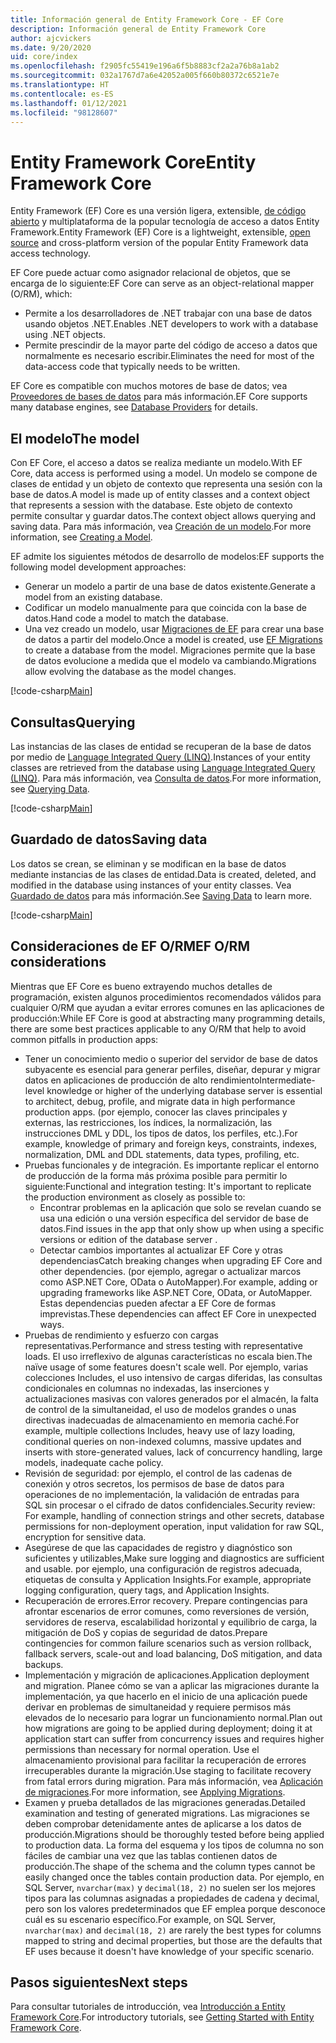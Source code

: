 ```yaml
---
title: Información general de Entity Framework Core - EF Core
description: Información general de Entity Framework Core
author: ajcvickers
ms.date: 9/20/2020
uid: core/index
ms.openlocfilehash: f2905fc55419e196a6f5b8883cf2a2a76b8a1ab2
ms.sourcegitcommit: 032a1767d7a6e42052a005f660b80372c6521e7e
ms.translationtype: HT
ms.contentlocale: es-ES
ms.lasthandoff: 01/12/2021
ms.locfileid: "98128607"
---
```

# <a name="entity-framework-core"></a><span data-ttu-id="907d5-103">Entity Framework Core</span><span class="sxs-lookup"><span data-stu-id="907d5-103">Entity Framework Core</span></span>

<span data-ttu-id="907d5-104">Entity Framework (EF) Core es una versión ligera, extensible, [de código abierto](https://github.com/dotnet/efcore) y multiplataforma de la popular tecnología de acceso a datos Entity Framework.</span><span class="sxs-lookup"><span data-stu-id="907d5-104">Entity Framework (EF) Core is a lightweight, extensible, [open source](https://github.com/dotnet/efcore) and cross-platform version of the popular Entity Framework data access technology.</span></span>

<span data-ttu-id="907d5-105">EF Core puede actuar como asignador relacional de objetos, que se encarga de lo siguiente:</span><span class="sxs-lookup"><span data-stu-id="907d5-105">EF Core can serve as an object-relational mapper (O/RM), which:</span></span>

* <span data-ttu-id="907d5-106">Permite a los desarrolladores de .NET trabajar con una base de datos usando objetos .NET.</span><span class="sxs-lookup"><span data-stu-id="907d5-106">Enables .NET developers to work with a database using .NET objects.</span></span>
* <span data-ttu-id="907d5-107">Permite prescindir de la mayor parte del código de acceso a datos que normalmente es necesario escribir.</span><span class="sxs-lookup"><span data-stu-id="907d5-107">Eliminates the need for most of the data-access code that typically needs to be written.</span></span>

<span data-ttu-id="907d5-108">EF Core es compatible con muchos motores de base de datos; vea [Proveedores de bases de datos](xref:core/providers/index) para más información.</span><span class="sxs-lookup"><span data-stu-id="907d5-108">EF Core supports many database engines, see [Database Providers](xref:core/providers/index) for details.</span></span>

## <a name="the-model"></a><span data-ttu-id="907d5-109">El modelo</span><span class="sxs-lookup"><span data-stu-id="907d5-109">The model</span></span>

<span data-ttu-id="907d5-110">Con EF Core, el acceso a datos se realiza mediante un modelo.</span><span class="sxs-lookup"><span data-stu-id="907d5-110">With EF Core, data access is performed using a model.</span></span> <span data-ttu-id="907d5-111">Un modelo se compone de clases de entidad y un objeto de contexto que representa una sesión con la base de datos.</span><span class="sxs-lookup"><span data-stu-id="907d5-111">A model is made up of entity classes and a context object that represents a session with the database.</span></span> <span data-ttu-id="907d5-112">Este objeto de contexto permite consultar y guardar datos.</span><span class="sxs-lookup"><span data-stu-id="907d5-112">The context object allows querying and saving data.</span></span> <span data-ttu-id="907d5-113">Para más información, vea [Creación de un modelo](xref:core/modeling/index).</span><span class="sxs-lookup"><span data-stu-id="907d5-113">For more information, see [Creating a Model](xref:core/modeling/index).</span></span>

<span data-ttu-id="907d5-114">EF admite los siguientes métodos de desarrollo de modelos:</span><span class="sxs-lookup"><span data-stu-id="907d5-114">EF supports the following model development approaches:</span></span>

* <span data-ttu-id="907d5-115">Generar un modelo a partir de una base de datos existente.</span><span class="sxs-lookup"><span data-stu-id="907d5-115">Generate a model from an existing database.</span></span>
* <span data-ttu-id="907d5-116">Codificar un modelo manualmente para que coincida con la base de datos.</span><span class="sxs-lookup"><span data-stu-id="907d5-116">Hand code a model to match the database.</span></span>
* <span data-ttu-id="907d5-117">Una vez creado un modelo, usar [Migraciones de EF](xref:core/managing-schemas/migrations/index) para crear una base de datos a partir del modelo.</span><span class="sxs-lookup"><span data-stu-id="907d5-117">Once a model is created, use [EF Migrations](xref:core/managing-schemas/migrations/index) to create a database from the model.</span></span> <span data-ttu-id="907d5-118">Migraciones permite que la base de datos evolucione a medida que el modelo va cambiando.</span><span class="sxs-lookup"><span data-stu-id="907d5-118">Migrations allow evolving the database as the model changes.</span></span>

[!code-csharp[Main](../../samples/core/Intro/Model.cs)]

## <a name="querying"></a><span data-ttu-id="907d5-119">Consultas</span><span class="sxs-lookup"><span data-stu-id="907d5-119">Querying</span></span>

<span data-ttu-id="907d5-120">Las instancias de las clases de entidad se recuperan de la base de datos por medio de [Language Integrated Query (LINQ)](/dotnet/csharp/programming-guide/concepts/linq/).</span><span class="sxs-lookup"><span data-stu-id="907d5-120">Instances of your entity classes are retrieved from the database using [Language Integrated Query (LINQ)](/dotnet/csharp/programming-guide/concepts/linq/).</span></span> <span data-ttu-id="907d5-121">Para más información, vea [Consulta de datos](xref:core/querying/index).</span><span class="sxs-lookup"><span data-stu-id="907d5-121">For more information, see [Querying Data](xref:core/querying/index).</span></span>

[!code-csharp[Main](../../samples/core/Intro/Program.cs#Querying)]

## <a name="saving-data"></a><span data-ttu-id="907d5-122">Guardado de datos</span><span class="sxs-lookup"><span data-stu-id="907d5-122">Saving data</span></span>

<span data-ttu-id="907d5-123">Los datos se crean, se eliminan y se modifican en la base de datos mediante instancias de las clases de entidad.</span><span class="sxs-lookup"><span data-stu-id="907d5-123">Data is created, deleted, and modified in the database using instances of your entity classes.</span></span> <span data-ttu-id="907d5-124">Vea [Guardado de datos](xref:core/saving/index) para más información.</span><span class="sxs-lookup"><span data-stu-id="907d5-124">See [Saving Data](xref:core/saving/index) to learn more.</span></span>

[!code-csharp[Main](../../samples/core/Intro/Program.cs#SavingData)]

## <a name="ef-orm-considerations"></a><span data-ttu-id="907d5-125">Consideraciones de EF O/RM</span><span class="sxs-lookup"><span data-stu-id="907d5-125">EF O/RM considerations</span></span>

<span data-ttu-id="907d5-126">Mientras que EF Core es bueno extrayendo muchos detalles de programación, existen algunos procedimientos recomendados válidos para cualquier O/RM que ayudan a evitar errores comunes en las aplicaciones de producción:</span><span class="sxs-lookup"><span data-stu-id="907d5-126">While EF Core is good at abstracting many programming details, there are some best practices applicable to any O/RM that help to avoid common pitfalls in production apps:</span></span>

* <span data-ttu-id="907d5-127">Tener un conocimiento medio o superior del servidor de base de datos subyacente es esencial para generar perfiles, diseñar, depurar y migrar datos en aplicaciones de producción de alto rendimiento</span><span class="sxs-lookup"><span data-stu-id="907d5-127">Intermediate-level knowledge or higher of the underlying database server is essential to architect, debug, profile, and migrate data in high performance production apps.</span></span> <span data-ttu-id="907d5-128">(por ejemplo, conocer las claves principales y externas, las restricciones, los índices, la normalización, las instrucciones DML y DDL, los tipos de datos, los perfiles, etc.).</span><span class="sxs-lookup"><span data-stu-id="907d5-128">For example, knowledge of primary and foreign keys, constraints, indexes, normalization, DML and DDL statements, data types, profiling, etc.</span></span>
* <span data-ttu-id="907d5-129">Pruebas funcionales y de integración.  Es importante replicar el entorno de producción de la forma más próxima posible para permitir lo siguiente:</span><span class="sxs-lookup"><span data-stu-id="907d5-129">Functional and integration testing:  It's important to replicate the production environment as closely as possible to:</span></span>
  * <span data-ttu-id="907d5-130">Encontrar problemas en la aplicación que solo se revelan cuando se usa una edición o una versión específica del servidor de base de datos.</span><span class="sxs-lookup"><span data-stu-id="907d5-130">Find issues in the app that only show up when using a specific versions or edition of the database server .</span></span>
  * <span data-ttu-id="907d5-131">Detectar cambios importantes al actualizar EF Core y otras dependencias</span><span class="sxs-lookup"><span data-stu-id="907d5-131">Catch breaking changes when upgrading EF Core and other dependencies.</span></span> <span data-ttu-id="907d5-132">(por ejemplo, agregar o actualizar marcos como ASP.NET Core, OData o AutoMapper).</span><span class="sxs-lookup"><span data-stu-id="907d5-132">For example, adding or upgrading frameworks like ASP.NET Core, OData, or AutoMapper.</span></span> <span data-ttu-id="907d5-133">Estas dependencias pueden afectar a EF Core de formas imprevistas.</span><span class="sxs-lookup"><span data-stu-id="907d5-133">These dependencies can affect EF Core in unexpected ways.</span></span>
* <span data-ttu-id="907d5-134">Pruebas de rendimiento y esfuerzo con cargas representativas.</span><span class="sxs-lookup"><span data-stu-id="907d5-134">Performance and stress testing with representative loads.</span></span> <span data-ttu-id="907d5-135">El uso irreflexivo de algunas características no escala bien.</span><span class="sxs-lookup"><span data-stu-id="907d5-135">The naïve usage of some features doesn't scale well.</span></span> <span data-ttu-id="907d5-136">Por ejemplo, varias colecciones Includes, el uso intensivo de cargas diferidas, las consultas condicionales en columnas no indexadas, las inserciones y actualizaciones masivas con valores generados por el almacén, la falta de control de la simultaneidad, el uso de modelos grandes o unas directivas inadecuadas de almacenamiento en memoria caché.</span><span class="sxs-lookup"><span data-stu-id="907d5-136">For example, multiple collections Includes, heavy use of lazy loading, conditional queries on non-indexed columns, massive updates and inserts with store-generated values, lack of concurrency handling, large models, inadequate cache policy.</span></span>
* <span data-ttu-id="907d5-137">Revisión de seguridad: por ejemplo, el control de las cadenas de conexión y otros secretos, los permisos de base de datos para operaciones de no implementación, la validación de entradas para SQL sin procesar o el cifrado de datos confidenciales.</span><span class="sxs-lookup"><span data-stu-id="907d5-137">Security review: For example, handling of connection strings and other secrets, database permissions for non-deployment operation, input validation for raw SQL, encryption for sensitive data.</span></span>
* <span data-ttu-id="907d5-138">Asegúrese de que las capacidades de registro y diagnóstico son suficientes y utilizables,</span><span class="sxs-lookup"><span data-stu-id="907d5-138">Make sure logging and diagnostics are sufficient and usable.</span></span> <span data-ttu-id="907d5-139">por ejemplo, una configuración de registros adecuada, etiquetas de consulta y Application Insights.</span><span class="sxs-lookup"><span data-stu-id="907d5-139">For example, appropriate logging configuration, query tags, and Application Insights.</span></span>
* <span data-ttu-id="907d5-140">Recuperación de errores.</span><span class="sxs-lookup"><span data-stu-id="907d5-140">Error recovery.</span></span> <span data-ttu-id="907d5-141">Prepare contingencias para afrontar escenarios de error comunes, como reversiones de versión, servidores de reserva, escalabilidad horizontal y equilibrio de carga, la mitigación de DoS y copias de seguridad de datos.</span><span class="sxs-lookup"><span data-stu-id="907d5-141">Prepare contingencies for common failure scenarios such as version rollback, fallback servers, scale-out and load balancing, DoS mitigation, and data backups.</span></span>
* <span data-ttu-id="907d5-142">Implementación y migración de aplicaciones.</span><span class="sxs-lookup"><span data-stu-id="907d5-142">Application deployment and migration.</span></span> <span data-ttu-id="907d5-143">Planee cómo se van a aplicar las migraciones durante la implementación, ya que hacerlo en el inicio de una aplicación puede derivar en problemas de simultaneidad y requiere permisos más elevados de lo necesario para lograr un funcionamiento normal.</span><span class="sxs-lookup"><span data-stu-id="907d5-143">Plan out how migrations are going to be applied during deployment; doing it at application start can suffer from concurrency issues and requires higher permissions than necessary for normal operation.</span></span> <span data-ttu-id="907d5-144">Use el almacenamiento provisional para facilitar la recuperación de errores irrecuperables durante la migración.</span><span class="sxs-lookup"><span data-stu-id="907d5-144">Use staging to facilitate recovery from fatal errors during migration.</span></span> <span data-ttu-id="907d5-145">Para más información, vea [Aplicación de migraciones](xref:core/managing-schemas/migrations/applying).</span><span class="sxs-lookup"><span data-stu-id="907d5-145">For more information, see [Applying Migrations](xref:core/managing-schemas/migrations/applying).</span></span>
* <span data-ttu-id="907d5-146">Examen y prueba detallados de las migraciones generadas.</span><span class="sxs-lookup"><span data-stu-id="907d5-146">Detailed examination and testing of generated migrations.</span></span> <span data-ttu-id="907d5-147">Las migraciones se deben comprobar detenidamente antes de aplicarse a los datos de producción.</span><span class="sxs-lookup"><span data-stu-id="907d5-147">Migrations should be thoroughly tested before being applied to production data.</span></span> <span data-ttu-id="907d5-148">La forma del esquema y los tipos de columna no son fáciles de cambiar una vez que las tablas contienen datos de producción.</span><span class="sxs-lookup"><span data-stu-id="907d5-148">The shape of the schema and the column types cannot be easily changed once the tables contain production data.</span></span> <span data-ttu-id="907d5-149">Por ejemplo, en SQL Server, `nvarchar(max)` y `decimal(18, 2)` no suelen ser los mejores tipos para las columnas asignadas a propiedades de cadena y decimal, pero son los valores predeterminados que EF emplea porque desconoce cuál es su escenario específico.</span><span class="sxs-lookup"><span data-stu-id="907d5-149">For example, on SQL Server, `nvarchar(max)` and `decimal(18, 2)` are rarely the best types for columns mapped to string and decimal properties, but those are the defaults that EF uses because it doesn't have knowledge of your specific scenario.</span></span>

## <a name="next-steps"></a><span data-ttu-id="907d5-150">Pasos siguientes</span><span class="sxs-lookup"><span data-stu-id="907d5-150">Next steps</span></span>

<span data-ttu-id="907d5-151">Para consultar tutoriales de introducción, vea [Introducción a Entity Framework Core](xref:core/get-started/overview/first-app).</span><span class="sxs-lookup"><span data-stu-id="907d5-151">For introductory tutorials, see [Getting Started with Entity Framework Core](xref:core/get-started/overview/first-app).</span></span>

